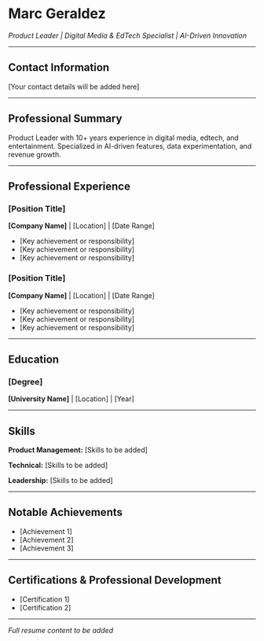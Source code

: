 # Marc Geraldez

*Product Leader | Digital Media & EdTech Specialist | AI-Driven Innovation*

---

## Contact Information

[Your contact details will be added here]

---

## Professional Summary

Product Leader with 10+ years experience in digital media, edtech, and entertainment. Specialized in AI-driven features, data experimentation, and revenue growth.

---

## Professional Experience

### [Position Title]
**[Company Name]** | [Location] | [Date Range]

- [Key achievement or responsibility]
- [Key achievement or responsibility]
- [Key achievement or responsibility]

### [Position Title]
**[Company Name]** | [Location] | [Date Range]

- [Key achievement or responsibility]
- [Key achievement or responsibility]
- [Key achievement or responsibility]

---

## Education

### [Degree]
**[University Name]** | [Location] | [Year]

---

## Skills

**Product Management:** [Skills to be added]

**Technical:** [Skills to be added]

**Leadership:** [Skills to be added]

---

## Notable Achievements

- [Achievement 1]
- [Achievement 2]
- [Achievement 3]

---

## Certifications & Professional Development

- [Certification 1]
- [Certification 2]

---

*Full resume content to be added*